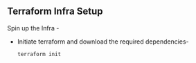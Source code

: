 ## Terraform Infra Setup

Spin up the Infra -

- Initiate terraform and download the required dependencies-

  ```bash
  terraform init
  ```
